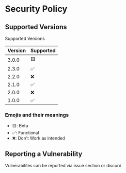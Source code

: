 # Security Policy

## Supported Versions

Supported Versions

| Version | Supported          |
| ------- | ------------------ |
| 3.0.0   | 🟨 |
| 2.3.0   | :white_check_mark: |
| 2.2.0   | :x:                |
| 2.1.0   | :white_check_mark: |
| 2.0.0   | :x:                |
| 1.0.0   | :white_check_mark: |

### Emojis and their meanings
- 🟨: Beta
- :white_check_mark:: Functional
- :x:: Don't Work as intended
## Reporting a Vulnerability

Vulnerabilites can be reported via issue section or discord
